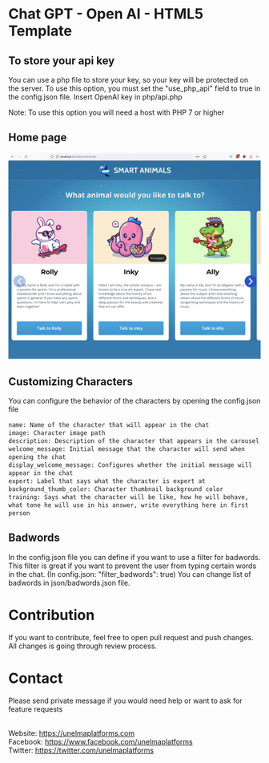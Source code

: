 # Chat GPT - Open AI - HTML5 Template

## To store your api key

You can use a php file to store your key, so your key will be protected on the server. To use this option, you must set the "use_php_api" field to true in the config.json file. Insert OpenAI key in php/api.php

Note: To use this option you will need a host with PHP 7 or higher

## Home page

![SmartAnimals](img/smartanimals.png 'SmartAnimals')

## Customizing Characters

You can configure the behavior of the characters by opening the config.json file

    name: Name of the character that will appear in the chat
    image: Character image path
    description: Description of the character that appears in the carousel
    welcome_message: Initial message that the character will send when opening the chat
    display_welcome_message: Configures whether the initial message will appear in the chat
    expert: Label that says what the character is expert at
    background_thumb_color: Character thumbnail background color
    training: Says what the character will be like, how he will behave, what tone he will use in his answer, write everything here in first person

## Badwords

In the config.json file you can define if you want to use a filter for badwords.
This filter is great if you want to prevent the user from typing certain words in the chat. (In config.json: "filter_badwords": true)
You can change list of badwords in json/badwords.json file.

# Contribution

If you want to contribute, feel free to open pull request and push changes. All changes is going through review process.

# Contact

Please send private message if you would need help or want to ask for feature requests

<br>Website: https://unelmaplatforms.com
<br>Facebook: https://www.facebook.com/unelmaplatforms
<br>Twitter: https://twitter.com/unelmaplatforms
